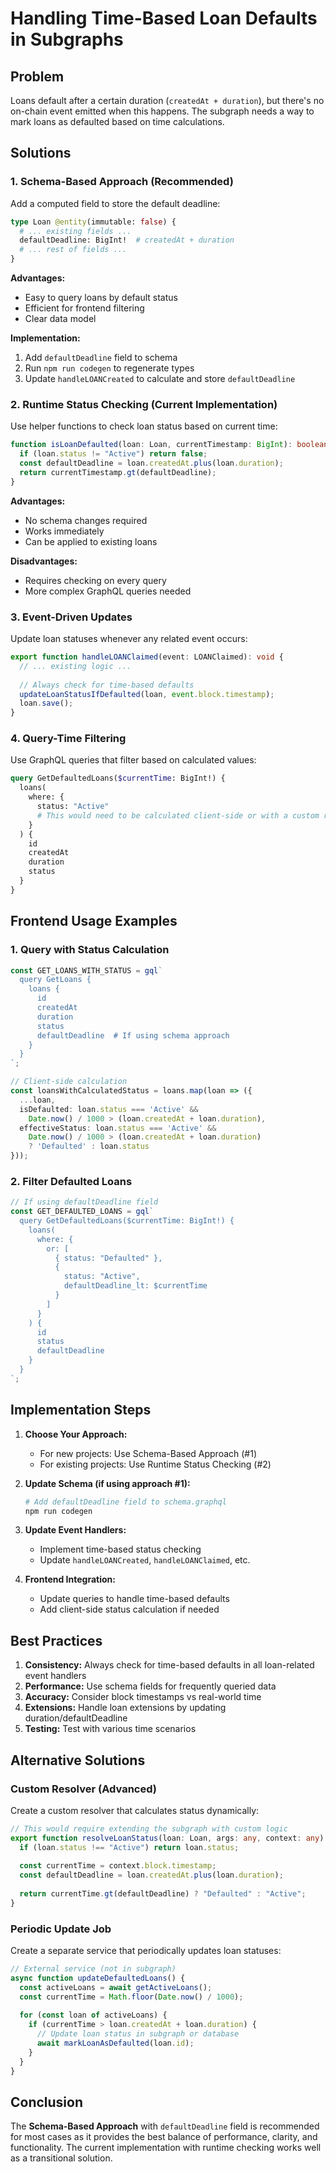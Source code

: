 # Handling Time-Based Loan Defaults in Subgraphs

## Problem
Loans default after a certain duration (`createdAt + duration`), but there's no on-chain event emitted when this happens. The subgraph needs a way to mark loans as defaulted based on time calculations.

## Solutions

### 1. Schema-Based Approach (Recommended)

Add a computed field to store the default deadline:

```graphql
type Loan @entity(immutable: false) {
  # ... existing fields ...
  defaultDeadline: BigInt!  # createdAt + duration
  # ... rest of fields ...
}
```

**Advantages:**
- Easy to query loans by default status
- Efficient for frontend filtering
- Clear data model

**Implementation:**
1. Add `defaultDeadline` field to schema
2. Run `npm run codegen` to regenerate types
3. Update `handleLOANCreated` to calculate and store `defaultDeadline`

### 2. Runtime Status Checking (Current Implementation)

Use helper functions to check loan status based on current time:

```typescript
function isLoanDefaulted(loan: Loan, currentTimestamp: BigInt): boolean {
  if (loan.status != "Active") return false;
  const defaultDeadline = loan.createdAt.plus(loan.duration);
  return currentTimestamp.gt(defaultDeadline);
}
```

**Advantages:**
- No schema changes required
- Works immediately
- Can be applied to existing loans

**Disadvantages:**
- Requires checking on every query
- More complex GraphQL queries needed

### 3. Event-Driven Updates

Update loan statuses whenever any related event occurs:

```typescript
export function handleLOANClaimed(event: LOANClaimed): void {
  // ... existing logic ...
  
  // Always check for time-based defaults
  updateLoanStatusIfDefaulted(loan, event.block.timestamp);
  loan.save();
}
```

### 4. Query-Time Filtering

Use GraphQL queries that filter based on calculated values:

```graphql
query GetDefaultedLoans($currentTime: BigInt!) {
  loans(
    where: {
      status: "Active"
      # This would need to be calculated client-side or with a custom resolver
    }
  ) {
    id
    createdAt
    duration
    status
  }
}
```

## Frontend Usage Examples

### 1. Query with Status Calculation

```typescript
const GET_LOANS_WITH_STATUS = gql`
  query GetLoans {
    loans {
      id
      createdAt
      duration
      status
      defaultDeadline  # If using schema approach
    }
  }
`;

// Client-side calculation
const loansWithCalculatedStatus = loans.map(loan => ({
  ...loan,
  isDefaulted: loan.status === 'Active' && 
    Date.now() / 1000 > (loan.createdAt + loan.duration),
  effectiveStatus: loan.status === 'Active' && 
    Date.now() / 1000 > (loan.createdAt + loan.duration) 
    ? 'Defaulted' : loan.status
}));
```

### 2. Filter Defaulted Loans

```typescript
// If using defaultDeadline field
const GET_DEFAULTED_LOANS = gql`
  query GetDefaultedLoans($currentTime: BigInt!) {
    loans(
      where: {
        or: [
          { status: "Defaulted" },
          { 
            status: "Active",
            defaultDeadline_lt: $currentTime
          }
        ]
      }
    ) {
      id
      status
      defaultDeadline
    }
  }
`;
```

## Implementation Steps

1. **Choose Your Approach:**
   - For new projects: Use Schema-Based Approach (#1)
   - For existing projects: Use Runtime Status Checking (#2)

2. **Update Schema (if using approach #1):**
   ```bash
   # Add defaultDeadline field to schema.graphql
   npm run codegen
   ```

3. **Update Event Handlers:**
   - Implement time-based status checking
   - Update `handleLOANCreated`, `handleLOANClaimed`, etc.

4. **Frontend Integration:**
   - Update queries to handle time-based defaults
   - Add client-side status calculation if needed

## Best Practices

1. **Consistency:** Always check for time-based defaults in all loan-related event handlers
2. **Performance:** Use schema fields for frequently queried data
3. **Accuracy:** Consider block timestamps vs real-world time
4. **Extensions:** Handle loan extensions by updating duration/defaultDeadline
5. **Testing:** Test with various time scenarios

## Alternative Solutions

### Custom Resolver (Advanced)
Create a custom resolver that calculates status dynamically:

```typescript
// This would require extending the subgraph with custom logic
export function resolveLoanStatus(loan: Loan, args: any, context: any): string {
  if (loan.status !== "Active") return loan.status;
  
  const currentTime = context.block.timestamp;
  const defaultDeadline = loan.createdAt.plus(loan.duration);
  
  return currentTime.gt(defaultDeadline) ? "Defaulted" : "Active";
}
```

### Periodic Update Job
Create a separate service that periodically updates loan statuses:

```typescript
// External service (not in subgraph)
async function updateDefaultedLoans() {
  const activeLoans = await getActiveLoans();
  const currentTime = Math.floor(Date.now() / 1000);
  
  for (const loan of activeLoans) {
    if (currentTime > loan.createdAt + loan.duration) {
      // Update loan status in subgraph or database
      await markLoanAsDefaulted(loan.id);
    }
  }
}
```

## Conclusion

The **Schema-Based Approach** with `defaultDeadline` field is recommended for most cases as it provides the best balance of performance, clarity, and functionality. The current implementation with runtime checking works well as a transitional solution. 